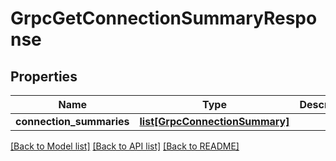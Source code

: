 # GrpcGetConnectionSummaryResponse

## Properties
Name | Type | Description | Notes
------------ | ------------- | ------------- | -------------
**connection_summaries** | [**list[GrpcConnectionSummary]**](GrpcConnectionSummary.md) |  | [optional] 

[[Back to Model list]](../README.md#documentation-for-models) [[Back to API list]](../README.md#documentation-for-api-endpoints) [[Back to README]](../README.md)


